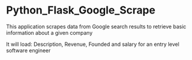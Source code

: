 # Python_Flask_Google_Scrape
This application scrapes data from Google search results to retrieve basic information about a given company

It will load: Description, Revenue, Founded and salary for an entry level software engineer

